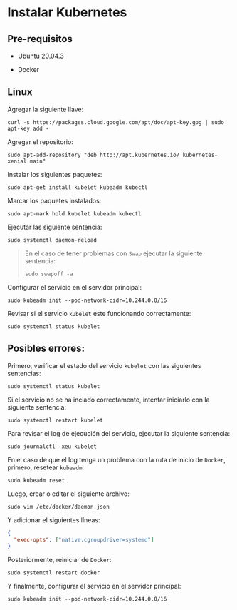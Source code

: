 # Instalar Kubernetes

## Pre-requisitos

- Ubuntu 20.04.3

- Docker

## Linux

Agregar la siguiente llave:

```
curl -s https://packages.cloud.google.com/apt/doc/apt-key.gpg | sudo apt-key add -
```

Agregar el repositorio:

```
sudo apt-add-repository "deb http://apt.kubernetes.io/ kubernetes-xenial main"
```

Instalar los siguientes paquetes:

```
sudo apt-get install kubelet kubeadm kubectl
```

Marcar los paquetes instalados:

```
sudo apt-mark hold kubelet kubeadm kubectl
```

Ejecutar las siguiente sentencia:

```
sudo systemctl daemon-reload
```

> En el caso de tener problemas con `Swap` ejecutar la siguiente sentencia:
> 
> ```
> sudo swapoff -a
> ```

Configurar el servicio en el servidor principal:

```
sudo kubeadm init --pod-network-cidr=10.244.0.0/16
```

Revisar si el servicio `kubelet` este funcionando correctamente:

```
sudo systemctl status kubelet
```

## Posibles errores:

Primero, verificar el estado del servicio `kubelet` con las siguientes sentencias:

```
sudo systemctl status kubelet
```

Si el servicio no se ha inciado correctamente, intentar iniciarlo con la siguiente sentencia:

```
sudo systemctl restart kubelet
```

Para revisar el log de ejecución del servicio, ejecutar la siguiente sentencia:

```
sudo journalctl -xeu kubelet
```

En el caso de que el log tenga un problema con la ruta de inicio de `Docker`, primero, resetear `kubeadm`:

```
sudo kubeadm reset
```

Luego, crear o editar el siguiente archivo:

```
sudo vim /etc/docker/daemon.json
```

Y adicionar el siguientes líneas:

```json
{
  "exec-opts": ["native.cgroupdriver=systemd"]
}
```

Posteriormente, reiniciar de `Docker`:

```
sudo systemctl restart docker
```

Y finalmente, configurar el servicio en el servidor principal:

```
sudo kubeadm init --pod-network-cidr=10.244.0.0/16
```



